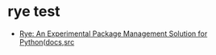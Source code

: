 # rye test

- [Rye: An Experimental Package Management Solution for Python](https://rye-up.com/)([docs](https://rye-up.com/guide/),[src](https://github.com/mitsuhiko/rye)
